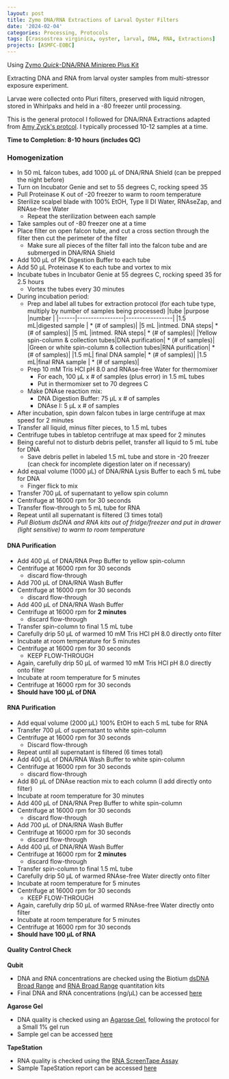 ```yaml
---
layout: post
title: Zymo DNA/RNA Extractions of Larval Oyster Filters
date: '2024-02-04'
categories: Processing, Protocols
tags: [Crassostrea virginica, oyster, larval, DNA, RNA, Extractions]
projects: [ASMFC-EOBC]
---
```


Using [Zymo *Quick*-DNA/RNA Miniprep Plus Kit](https://www.zymoresearch.com/products/quick-dna-rna-miniprep-plus-kit)

Extracting DNA and RNA from larval oyster samples from multi-stressor exposure experiment. 

Larvae were collected onto Pluri filters, preserved with liquid nitrogen, stored in Whirlpaks and held in a -80 freezer until processing. 

This is the general protocol I followed for DNA/RNA Extractions adapted from [Amy Zyck's protcol](https://github.com/amyzyck/AmyZyck_Notebook/blob/master/_posts/2024-02-01-RISG-Zymo-DNA%3ARNA-Extractions-of-Larval-Oyster-Samples.md). I typically processed 10-12 samples at a time. 

**Time to Completion: 8-10 hours (includes QC)**

### Homogenization 
- In 50 mL falcon tubes, add 1000 μL of DNA/RNA Shield (can be prepped the night before)
- Turn on Incubator Genie and set to 55 degrees C, rocking speed 35
- Pull Proteinase K out of -20 freezer to warm to room temperature 
- Sterilize scalpel blade with 100% EtOH, Type II DI Water, RNAseZap, and RNAse-free Water
    - Repeat the sterilization between each sample
- Take samples out of -80 freezer one at a time 
- Place filter on open falcon tube, and cut a cross section through the filter then cut the perimeter of the filter 
    - Make sure all pieces of the filter fall into the falcon tube and are submerged in DNA/RNA Shield
- Add 100 μL of PK Digestion Buffer to each tube
- Add 50 μL Proteinase K to each tube and vortex to mix 
- Incubate tubes in Incubator Genie at 55 degrees C, rocking speed 35 for 2.5 hours 
    - Vortex the tubes every 30 minutes
- During incubation period: 
    - Prep and label all tubes for extraction protocol (for each tube type, multiply by number of samples being processed)
        |tube  |purpose          |number           |
        |------|-----------------|-----------------|
        |1.5 mL|digested sample  | * (# of samples)|
        |5  mL |intmed. DNA steps| * (# of samples)|
        |5 mL  |intmed. RNA steps| * (# of samples)|
        |Yellow spin-column & collection tubes|DNA purification| * (# of samples)|
        |Green or white spin-column & collection tubes|RNA purification| * (# of samples)|
        |1.5 mL| final DNA sample| * (# of samples)|
        |1.5 mL|final RNA sample | * (# of samples)|
    - Prep 10 mM Tris HCl pH 8.0 and RNAse-free Water for thermomixer 
        - For each, 100 μL x # of samples (plus error) in 1.5 mL tubes 
        - Put in thermomixer set to 70 degrees C 
    - Make DNAse reaction mix: 
        - DNA Digestion Buffer: 75 μL x # of samples
        - DNAse I: 5 μL x # of samples 
- After incubation, spin down falcon tubes in large centrifuge at max speed for 2 minutes
- Transfer all liquid, minus filter pieces, to 1.5 mL tubes
- Centrifuge tubes in tabletop centrifuge at max speed for 2 minutes 
- Being careful not to disturb debris pellet, transfer all liquid to 5 mL tube for DNA 
    - Save debris pellet in labeled 1.5 mL tube and store in -20 freezer (can check for incomplete digestion later on if necessary)
- Add equal volume (1000 μL) of DNA/RNA Lysis Buffer to each 5 mL tube for DNA 
    - Finger flick to mix
- Transfer 700 μL of supernatant to yellow spin column 
- Centrifuge at 16000 rpm for 30 seconds
- Transfer flow-through to 5 mL tube for RNA 
- Repeat until all supernatant is filtered (3 times total)
- *Pull Biotium dsDNA and RNA kits out of fridge/freezer and put in drawer (light sensitive) to warm to room temperature*

#### DNA Purification 
- Add 400 μL of DNA/RNA Prep Buffer to yellow spin-column 
- Centrifuge at 16000 rpm for 30 seconds 
    - discard flow-through
- Add 700 μL of DNA/RNA Wash Buffer 
- Centrifuge at 16000 rpm for 30 seconds 
    - discard flow-through
- Add 400 μL of DNA/RNA Wash Buffer 
- Centrifuge at 16000 rpm for **2 minutes** 
    - discard flow-through
- Transfer spin-column to final 1.5 mL tube
- Carefully drip 50 μL of warmed 10 mM Tris HCl pH 8.0 directly onto filter 
- Incubate at room temperature for 5 minutes
- Centrifuge at 16000 rpm for 30 seconds
    - KEEP FLOW-THROUGH
- Again, carefully drip 50 μL of warmed 10 mM Tris HCl pH 8.0 directly onto filter 
- Incubate at room temperature for 5 minutes
- Centrifuge at 16000 rpm for 30 seconds
- **Should have 100 μL of DNA**

#### RNA Purification
- Add equal volume (2000 μL) 100% EtOH to each 5 mL tube for RNA 
- Transfer 700 μL of supernatant to white spin-column 
- Centrifuge at 16000 rpm for 30 seconds
    - Discard flow-through
- Repeat until all supernatant is filtered (6 times total)
- Add 400 μL of DNA/RNA Wash Buffer to white spin-column
- Centrifuge at 16000 rpm for 30 seconds
    - discard flow-through
- Add 80 μL of DNAse reaction mix to each column (I add directly onto filter)
- Incubate at room temperature for 30 minutes
- Add 400 μL of DNA/RNA Prep Buffer to white spin-column 
- Centrifuge at 16000 rpm for 30 seconds 
    - discard flow-through
- Add 700 μL of DNA/RNA Wash Buffer 
- Centrifuge at 16000 rpm for 30 seconds 
    - discard flow-through
- Add 400 μL of DNA/RNA Wash Buffer 
- Centrifuge at 16000 rpm for **2 minutes** 
    - discard flow-through
- Transfer spin-column to final 1.5 mL tube
- Carefully drip 50 μL of warmed RNAse-free Water directly onto filter 
- Incubate at room temperature for 5 minutes
- Centrifuge at 16000 rpm for 30 seconds
    - KEEP FLOW-THROUGH
- Again, carefully drip 50 μL of warmed RNAse-free Water directly onto filter 
- Incubate at room temperature for 5 minutes
- Centrifuge at 16000 rpm for 30 seconds
- **Should have 100 μL of RNA**

#### Quality Control Check 

**Qubit**
- DNA and RNA concentrations are checked using the Biotium [dsDNA Broad Range](https://biotium.com/wp-content/uploads/2017/12/PI-31069.pdf) and [RNA Broad Range](https://biotium.com/wp-content/uploads/2018/06/PI-31073.pdf) quantitation kits 
- Final DNA and RNA concentrations (ng/μL) can be accessed [here]()

**Agarose Gel**
- DNA quality is checked using an [Agarose Gel](https://meschedl.github.io/MES_Puritz_Lab_Notebook/2019-03-01/PPP-Lab-Gel-Protocol), following the protocol for a Small 1% gel run
- Sample gel can be accessed [here]()

**TapeStation**
- RNA quality is checked using the [RNA ScreenTape Assay](https://www.agilent.com/cs/library/usermanuals/public/RNA_QuickGuide.pdf)
- Sample TapeStation report can be accessed [here]()
